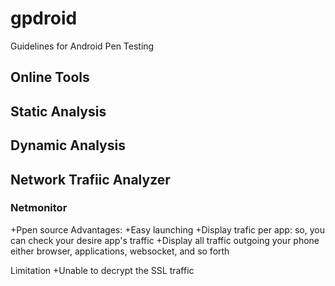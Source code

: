 # gpdroid 
Guidelines for Android Pen Testing

## Online Tools

## Static Analysis

## Dynamic Analysis

## Network Trafiic Analyzer
### Netmonitor
+Ppen source
Advantages:
+Easy launching
+Display trafic per app: so, you can check your desire app's traffic
+Display all traffic outgoing your phone either browser, applications, websocket, and so forth

Limitation
+Unable to decrypt the SSL traffic
